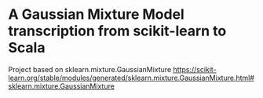 # A Gaussian Mixture Model transcription from scikit-learn to Scala 

Project based on sklearn.mixture.GaussianMixture
https://scikit-learn.org/stable/modules/generated/sklearn.mixture.GaussianMixture.html#sklearn.mixture.GaussianMixture
